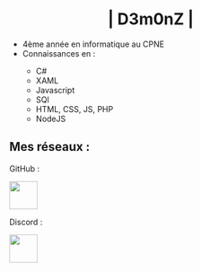 <!--<a href="https://discord.io/LosD3m0nZ"><img alt="Discord Status" src="https://discord.com/api/guilds/971853567658950676/widget.png"></a>-->
<img src="">
<h1 align="center">| D3m0nZ |</h1>

<ul>
  <li>4ème année en informatique au CPNE</li>
  <li>Connaissances en : </li>
  <ul>
    <li>C#</li>
    <li>XAML</li>
    <li>Javascript</li>
    <li>SQl</li>
    <li>HTML, CSS, JS, PHP</li>
    <li>NodeJS</li>
  </ul>
</ul>

<h2>Mes réseaux :</h2>
<p>GitHub : </p>
<a href="https://github.com/IceFirst"><img src="https://img.icons8.com/fluency/48/000000/github.png" width="50"></a>
<p>Discord :</p>
<a href="https://discordapp.com/users/509681914748338176"><img src="https://www.svgrepo.com/show/353655/discord-icon.svg" width="50"></a>
